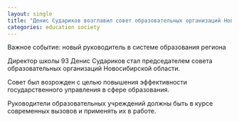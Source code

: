 ```yaml
---
layout: single
title: "Денис Судариков возглавил совет образовательных организаций Новосибирской области"
categories: education society
---
```

Важное событие: новый руководитель в системе образования региона

Директор школы 93 Денис Судариков стал председателем совета образовательных организаций Новосибирской области.

Совет был возрожден с целью повышения эффективности государственного управления в сфере образования.

Руководители образовательных учреждений должны быть в курсе современных вызовов и применять их в работе.